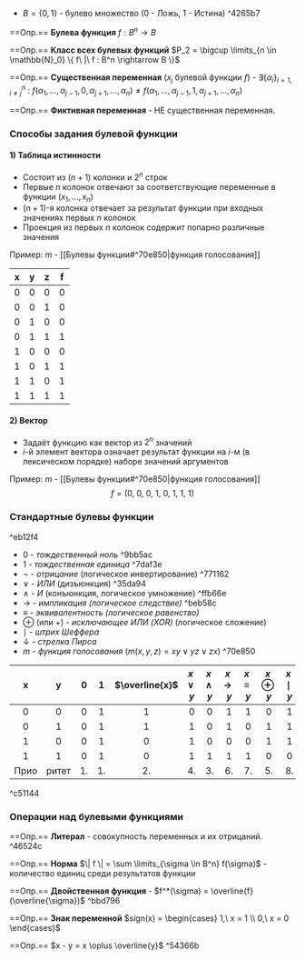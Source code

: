 - $B = \{0, 1\}$ - булево множество (0 - Ложь, 1 - Истина) ^4265b7

==Опр.== **Булева функция** $f : B^n \rightarrow B$

==Опр.== **Класс всех булевых функций** $P_2 = \bigcup \limits_{n \in \mathbb{N}_0} \{ f\ |\ f : B^n \rightarrow B \}$

==Опр.== **Существенная переменная** ($x_j$ булевой функции $f$) - $\exists \{\alpha_i\}_{i=1, i \neq j}^n\ :\ f(\alpha_1, ..., \alpha_{j-1}, 0, \alpha_{j+1}, ..., \alpha_n) \neq f(\alpha_1, ..., \alpha_{j-1}, 1, \alpha_{j+1}, ..., \alpha_n)$

==Опр.== **Фиктивная переменная** - НЕ существенная переменная.

### Способы задания булевой функции

#### 1) **Таблица истинности**

- Состоит из $(n+1)$ колонки и $2^n$ строк
- Первые $n$ колонок отвечают за соответствующие переменные в функции ($x_1, ..., x_n$)
- $(n+1)$-я колонка отвечает за результат функции при входных значениях первых $n$ колонок
- Проекция из первых $n$ колонок содержит попарно различные значения

Пример:
$m$ - [[Булевы функции#^70e850|функция голосования]]

| x   | y   | z   | f   |
| --- | --- | --- | --- |
| 0   | 0   | 0   | 0   |
| 0   | 0   | 1   | 0   |
| 0   | 1   | 0   | 0   |
| 0   | 1   | 1   | 1   |
| 1   | 0   | 0   | 0   |
| 1   | 0   | 1   | 1   |
| 1   | 1   | 0   | 1   |
| 1   | 1   | 1   | 1   |

#### 2) **Вектор**

- Задаёт функцию как вектор из $2^n$ значений
- $i$-й элемент вектора означает результат функции на $i$-м (в лексическом порядке) наборе значений аргументов

Пример:
$m$ - [[Булевы функции#^70e850|функция голосования]]
$$f = (0,\ 0,\ 0,\ 1,\ 0,\ 1,\ 1,\ 1)$$

### Стандартные булевы функции

^eb12f4

- $0$ - *тождественный ноль* ^9bb5ac
- $1$ - *тождественная единица* ^7daf3e
- $\neg$ - *отрицание* (логическое инвертирование) ^771162
- $\vee$ - *ИЛИ* (дизъюнкция) ^35da94
- $\wedge$ - *И* (конъюнкция, логическое умножение) ^ffb66e
- $\rightarrow$ - *импликация (логическое следствие)* ^beb58c
- $\equiv$ - *эквивалентность (логическое равенство)*
- $\oplus$ (или $+$) - *исключающее ИЛИ (XOR)* (логическое сложение)
- $\mid$ - *штрих Шеффера*
- $\downarrow$ - *стрелка Пирса*
- $m$ - *функция голосования* ($m(x, y, z) = xy \vee yz \vee zx$) ^70e850

|  x   |   y   | $0$ | $1$ | $\overline{x}$ | $x \vee y$ | $x \wedge y$ | $x \rightarrow y$ | $x \equiv y$ | $x \oplus y$ | $x \mid y$ | $x \downarrow y$ |
| :--: | :---: | :-: | :-: | :------------: | :--------: | :----------: | :---------------: | :----------: | :----------: | :--------: | :--------------: |
|  0   |   0   |  0  |  1  |       1        |     0      |      0       |         1         |      1       |      0       |     1      |        1         |
|  0   |   1   |  0  |  1  |       1        |     1      |      0       |         1         |      0       |      1       |     1      |        0         |
|  1   |   0   |  0  |  1  |       0        |     1      |      0       |         0         |      0       |      1       |     1      |        0         |
|  1   |   1   |  0  |  1  |       0        |     1      |      1       |         1         |      1       |      0       |     0      |        0         |
| Прио | ритет | 1.  | 1.  |       2.       |     4.     |      3.      |        6.         |      7.      |      5.      |     8.     |        9.        |

^c51144

### Операции над булевыми функциями

==Опр.== **Литерал** - совокупность переменных и их отрицаний. ^46524c

==Опр.== **Норма** $\| f \| = \sum \limits_{\sigma \in B^n} f(\sigma)$ - количество единиц среди результатов функции

==Опр.== **Двойственная функция** - $f^*(\sigma) = \overline{f}(\overline{\sigma})$ ^bbd796

==Опр.== **Знак переменной** $sign(x) = \begin{cases} 1,\ x = 1 \\ 0,\ x = 0 \end{cases}$

==Опр.== $x - y = x \oplus \overline{y}$ ^54366b
